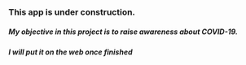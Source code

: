 ### This app is under construction. 

##### My objective in this project is to raise awareness about COVID-19.

##### I will put it on the web once finished
